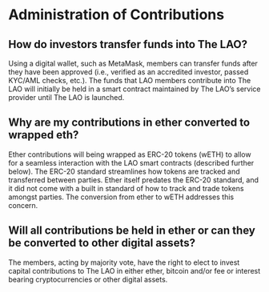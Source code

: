 # Administration of Contributions

## How do investors transfer funds into The LAO?

Using a digital wallet, such as MetaMask, members can transfer funds after they have been approved (i.e., verified as an accredited investor, passed KYC/AML checks, etc.). The funds that LAO members contribute into The LAO will initially be held in a smart contract maintained by The LAO’s service provider until The LAO is launched.

## Why are my contributions in ether converted to wrapped eth?

Ether contributions will being wrapped as ERC-20 tokens (wETH) to allow for a seamless interaction with the LAO smart contracts (described further below). The ERC-20 standard streamlines how tokens are tracked and transferred between parties. Ether itself predates the ERC-20 standard, and it did not come with a built in standard of how to track and trade tokens amongst parties. The conversion from ether to wETH addresses this concern.

## Will all contributions be held in ether or can they be converted to other digital assets?

The members, acting by majority vote, have the right to elect to invest capital contributions to The LAO in either ether, bitcoin and/or fee or interest bearing cryptocurrencies or other digital assets.
